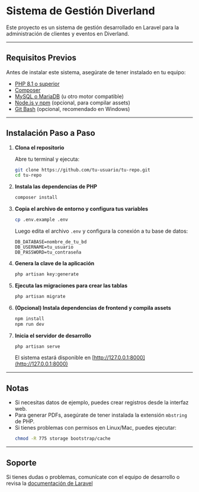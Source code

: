 
# Sistema de Gestión Diverland

Este proyecto es un sistema de gestión desarrollado en Laravel para la administración de clientes y eventos en Diverland.

---

## Requisitos Previos

Antes de instalar este sistema, asegúrate de tener instalado en tu equipo:

- [PHP 8.1 o superior](https://www.php.net/downloads.php)
- [Composer](https://getcomposer.org/)
- [MySQL o MariaDB](https://www.mysql.com/) (u otro motor compatible)
- [Node.js y npm](https://nodejs.org/) (opcional, para compilar assets)
- [Git Bash](https://gitforwindows.org/) (opcional, recomendado en Windows)

---

## Instalación Paso a Paso

1. **Clona el repositorio**

   Abre tu terminal y ejecuta:
   ```bash
   git clone https://github.com/tu-usuario/tu-repo.git
   cd tu-repo
   ```

2. **Instala las dependencias de PHP**

   ```bash
   composer install
   ```

3. **Copia el archivo de entorno y configura tus variables**

   ```bash
   cp .env.example .env
   ```

   Luego edita el archivo `.env` y configura la conexión a tu base de datos:
   ```
   DB_DATABASE=nombre_de_tu_bd
   DB_USERNAME=tu_usuario
   DB_PASSWORD=tu_contraseña
   ```

4. **Genera la clave de la aplicación**

   ```bash
   php artisan key:generate
   ```

5. **Ejecuta las migraciones para crear las tablas**

   ```bash
   php artisan migrate
   ```

6. **(Opcional) Instala dependencias de frontend y compila assets**

   ```bash
   npm install
   npm run dev
   ```

7. **Inicia el servidor de desarrollo**

   ```bash
   php artisan serve
   ```

   El sistema estará disponible en [http://127.0.0.1:8000](http://127.0.0.1:8000)

---

## Notas

- Si necesitas datos de ejemplo, puedes crear registros desde la interfaz web.
- Para generar PDFs, asegúrate de tener instalada la extensión `mbstring` de PHP.
- Si tienes problemas con permisos en Linux/Mac, puedes ejecutar:
  ```bash
  chmod -R 775 storage bootstrap/cache
  ```

---

## Soporte

Si tienes dudas o problemas, comunícate con el equipo de desarrollo o revisa la [documentación de Laravel](https://laravel.com/docs)
